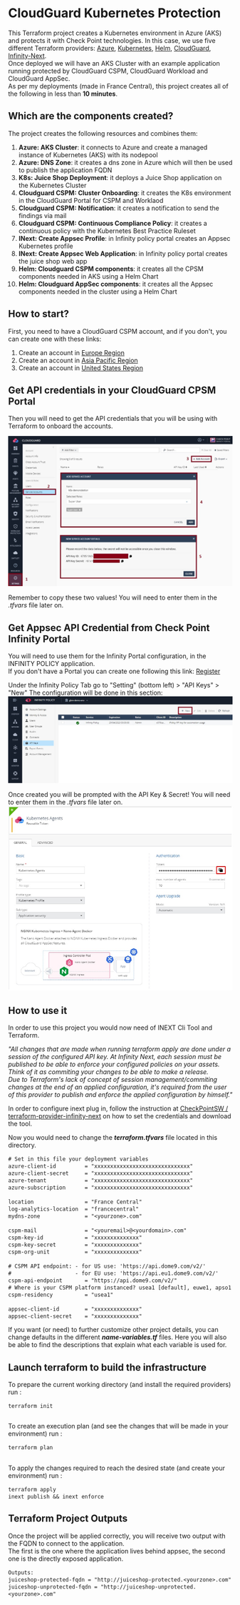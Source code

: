 # CloudGuard Kubernetes Protection
This Terraform project creates a Kubernetes environment in Azure (AKS) and protects it with Check Point technologies. In this case, we use five different Terraform providers: [Azure](https://registry.terraform.io/providers/hashicorp/azurerm/latest), [Kubernetes](https://registry.terraform.io/providers/hashicorp/kubernetes/latest), [Helm](https://registry.terraform.io/providers/hashicorp/helm/latest), [CloudGuard](https://registry.terraform.io/providers/dome9/dome9/latest), [Infinity-Next](https://registry.terraform.io/providers/CheckPointSW/infinity-next/1.0.0).     
Once deployed we will have an AKS Cluster with an example application running protected by CloudGuard CSPM, CloudGuard Workload and CloudGuard AppSec.      
As per my deployments (made in France Central), this project creates all of the following in less than __10 minutes__.    

## Which are the components created?
The project creates the following resources and combines them:
1. **Azure: AKS Cluster**: it connects to Azure and create a managed instance of Kubernetes (AKS) with its nodepool
2. **Azure: DNS Zone**: it creates a dns zone in Azure which will then be used to publish the application FQDN
3. **K8s: Juice Shop Deployment**: it deploys a Juice Shop application on the Kubernetes Cluster 
4. **Cloudguard CSPM: Cluster Onboarding**: it creates the K8s environment in the CloudGuard Portal for CSPM and Worklaod 
5. **Cloudguard CSPM: Notification**: it creates a notification to send the findings via mail
6. **Cloudguard CSPM: Continuous Compliance Policy**: it creates a continuous policy with the Kubernetes Best Practice Ruleset
7. **INext: Create Appsec Profile**: in Infinity policy portal creates an Appsec Kubernetes profile
8. **INext: Create Appsec Web Application**: in Infinity policy portal creates the juice shop web app
9. **Helm: Cloudguard CSPM components**: it creates all the CPSM components needed in AKS using a Helm Chart
10. **Helm: Cloudguard AppSec components**: it creates all the Appsec components needed in the cluster using a Helm Chart

## How to start?
First, you need to have a CloudGuard CSPM account, and if you don't, you can create one with these links:
1. Create an account in [Europe Region](https://secure.eu1.dome9.com/v2/register/invite)
2. Create an account in [Asia Pacific Region](https://secure.ap1.dome9.com/v2/register/invite)
3. Create an account in [United States Region](https://secure.dome9.com/v2/register/invite)

## Get API credentials in your CloudGuard CPSM Portal
Then you will need to get the API credentials that you will be using with Terraform to onboard the accounts.

![CSPM Service Account](/zimages/create-cpsm-serviceaccount.jpg)

Remember to copy these two values! You will need to enter them in the *.tfvars* file later on.

## Get Appsec API Credential from Check Point Infinity Portal
You will need to use them for the Infinity Portal configuration, in the INFINITY POLICY application.    
If you don't have a Portal you can create one following this link: [Register](https://portal.checkpoint.com/create-account)

Under the Infinity Policy Tab go to "Setting" (bottom left) > "API Keys" > "New"
The configuration will be done in this section:
![Appsec API Access](/zimages/create-appsec-service-account.jpg)

Once created you will be prompted with the API Key & Secret! You will need to enter them in the *.tfvars* file later on.
![Appsec Token](/zimages/get-appsec-token.jpg)

## How to use it
In order to use this project you would now need of INEXT Cli Tool and Terraform.

*"All changes that are made when running terraform apply are done under a session of the configured API key. At Infinity Next, each session must be published to be able to enforce your configured policies on your assets. Think of it as commiting your changes to be able to make a release.*      
*Due to Terraform's lack of concept of session management/commiting changes at the end of an applied configuration, it's required from the user of this provider to publish and enforce the applied configuration by himself."*

In order to configure inext plug in, follow the instruction at [CheckPointSW / terraform-provider-infinity-next](https://github.com/CheckPointSW/terraform-provider-infinity-next) on how to set the credentials and download the tool.

Now you would need to change the __*terraform.tfvars*__ file located in this directory.

```hcl
# Set in this file your deployment variables
azure-client-id         = "xxxxxxxxxxxxxxxxxxxxxxxxxxxxxx"
azure-client-secret     = "xxxxxxxxxxxxxxxxxxxxxxxxxxxxxx"
azure-tenant            = "xxxxxxxxxxxxxxxxxxxxxxxxxxxxxx"
azure-subscription      = "xxxxxxxxxxxxxxxxxxxxxxxxxxxxxx"

location                = "France Central"
log-analytics-location  = "francecentral"
mydns-zone              = "<yourzone>.com"

cspm-mail               = "<youremail>@<yourdomain>.com"
cspm-key-id             = "xxxxxxxxxxxxxx"
cspm-key-secret         = "xxxxxxxxxxxxxx"
cspm-org-unit           = "xxxxxxxxxxxxxx"

# CSPM API endpoint: - for US use: 'https://api.dome9.com/v2/'
#                    - for EU use: 'https://api.eu1.dome9.com/v2/'
cspm-api-endpoint       = "https://api.dome9.com/v2/"
# Where is your CSPM platform instanced? usea1 [default], euwe1, apso1
cspm-residency          = "usea1"

appsec-client-id        = "xxxxxxxxxxxxxx"
appsec-client-secret    = "xxxxxxxxxxxxxx"
```
If you want (or need) to further customize other project details, you can change defaults in the different __*name-variables.tf*__ files.
Here you will also be able to find the descriptions that explain what each variable is used for.

## Launch terraform to build the infrastructure
To prepare the current working directory (and install the required providers) run :
```hcl
terraform init 
```
##
To create an execution plan (and see the changes that will be made in your environment) run :
```hcl
terraform plan
``` 
##
To apply the changes required to reach the desired state (and create your environment) run :
```hcl
terraform apply
inext publish && inext enforce
```

## Terraform Project Outputs
Once the  project will be applied correctly, you will receive two output with the FQDN to connect to the application.     
The first is the one where the application lives behind appsec, the second one is the directly exposed application.     
```hcl
Outputs:
juiceshop-protected-fqdn = "http://juiceshop-protected.<yourzone>.com"
juiceshop-unprotected-fqdn = "http://juiceshop-unprotected.<yourzone>.com"
```